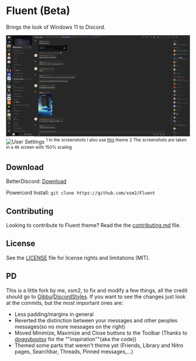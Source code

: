 # Fluent (Beta)

Brings the look of Windows 11 to Discord.

![Server Chat](./screenshots/2022-02-22_170832.png)
![User Settings](https://i.imgur.com/3uL8y2m.png)
<sup>1 In the screenshots I also use [this](https://betterdiscord.app/theme/RadialStatus) theme</sup>
<sup>2 The screenshots are taken in a 4k screen with 150% scaling</sup>

## Download

BetterDiscord: [Download](https://github.com/xsm2/Fluent/releases/latest)

Powercord Install: `git clone https://github.com/xsm2/Fluent`

## Contributing

Looking to contribute to Fluent theme? Read the the [contributing.md](https://github.com/xms2/Fluent/blob/main/CONTRIBUTING.md) file.

## License

See the [LICENSE](https://github.com/xsm2/Fluent/blob/main/LICENSE.md) file for license rights and limitations (MIT).


## PD
This is a little fork by me, xsm2, to fix and modify a few things, all the credit should go to [Gibbu](https://github.com/Gibbu)/[DiscordStyles](https://github.com/DiscordStyles). If you want to see the changes just look at the commits, but the most important ones are:

- Less padding/margins in general
- Reverted the distinction between your messages and other peoples messages(so no more messages on the right)
- Moved Minimize, Maximize and Close buttons to the Toolbar (Thanks to [doggybootsy](https://github.com/doggybootsy/FluentCord) for the ""inspiration""(aka the code))
- Themed some parts that weren't theme yet (Friends, Library and Nitro pages, Searchbar, Threads, Pinned messages,...) 